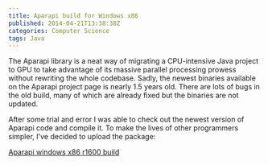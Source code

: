 ```yaml
---
title: Aparapi build for Windows x86
published: 2014-04-21T13:38:38Z
categories: Computer Science
tags: Java
---
```


<p>The Aparapi library is a neat way of migrating a CPU-intensive Java project to GPU to take advantage of its massive parallel processing prowess without rewriting the whole codebase. Sadly, the newest binaries available on the Aparapi project page is nearly 1.5 years old. There are lots of bugs in the old build, many of which are already fixed but the binaries are not updated.</p>
<p>After some trial and error I was able to check out the newest version of Aparapi code and compile it. To make the lives of other programmers simpler, I've decided to upload the package:</p>
<p><a href="https://static.thinkingandcomputing.com/dist_windows_x86.zip">Aparapi windows x86 r1600 build</a></p>

